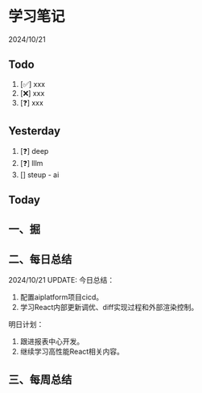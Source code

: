 # 学习笔记

2024/10/21

## Todo

1. [✅] xxx
2. [❌] xxx
3. [❓] xxx

## Yesterday

1. [❓] deep
2. [❓] lllm
3. [] steup - ai

## Today

## 一、掘

## 二、每日总结

2024/10/21 UPDATE:
今日总结：

1. 配置aiplatform项目cicd。
1. 学习React内部更新调优、diff实现过程和外部渲染控制。

明日计划：

1. 跟进报表中心开发。
1. 继续学习高性能React相关内容。

## 三、每周总结
